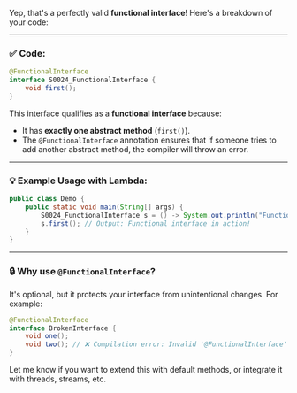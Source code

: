 Yep, that's a perfectly valid **functional interface**! Here's a breakdown of your code:

---

### ✅ Code:

```java
@FunctionalInterface
interface S0024_FunctionalInterface {
    void first();
}
```

This interface qualifies as a **functional interface** because:

- It has **exactly one abstract method** (`first()`).
- The `@FunctionalInterface` annotation ensures that if someone tries to add another abstract method, the compiler will throw an error.

---

### 💡 Example Usage with Lambda:

```java
public class Demo {
    public static void main(String[] args) {
        S0024_FunctionalInterface s = () -> System.out.println("Functional interface in action!");
        s.first(); // Output: Functional interface in action!
    }
}
```

---

### 🔒 Why use `@FunctionalInterface`?
It's optional, but it protects your interface from unintentional changes. For example:

```java
@FunctionalInterface
interface BrokenInterface {
    void one();
    void two(); // ❌ Compilation error: Invalid '@FunctionalInterface' annotation
}
```

Let me know if you want to extend this with default methods, or integrate it with threads, streams, etc.